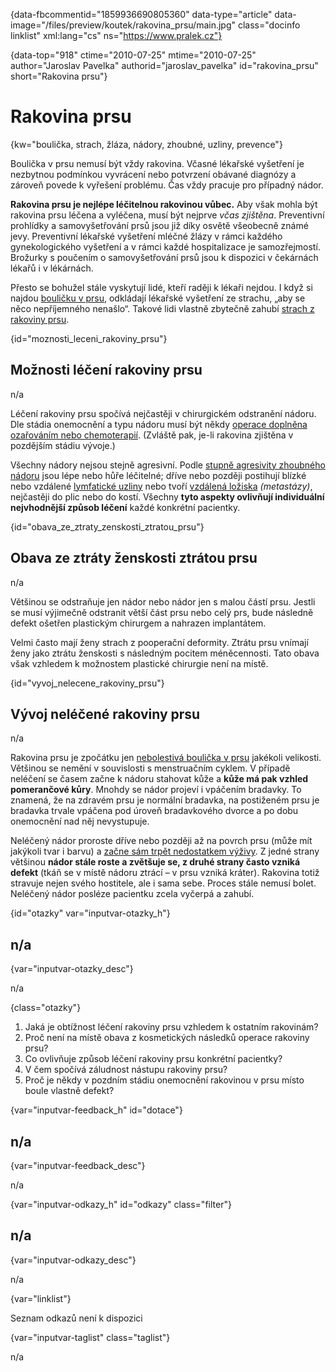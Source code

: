 
{data-fbcommentid="1859936690805360" data-type="article" data-image="/files/preview/koutek/rakovina_prsu/main.jpg" class="docinfo linklist" xml:lang="cs" ns="https://www.pralek.cz"}

{data-top="918" ctime="2010-07-25" mtime="2010-07-25" author="Jaroslav Pavelka" authorid="jaroslav\_pavelka" id="rakovina\_prsu" short="Rakovina prsu"}

# Rakovina prsu

<!-- generated attribute kw by user_updatekw.sh on 2020-06-30, do not edit -->

{kw="boulička, strach, žláza, nádory, zhoubné, uzliny, prevence"}

Boulička v prsu nemusí být vždy rakovina. Včasné lékařské vyšetření je nezbytnou podmínkou vyvrácení nebo potvrzení obávané diagnózy a zároveň povede k vyřešení problému. Čas vždy pracuje pro případný nádor.

**Rakovina prsu je nejlépe léčitelnou rakovinou vůbec.** Aby však mohla být rakovina prsu léčena a vyléčena, musí být nejprve _včas zjištěna_. Preventivní prohlídky a samovyšetřování prsů jsou již díky osvětě všeobecně známé jevy. Preventivní lékařské vyšetření mléčné žlázy v rámci každého gynekologického vyšetření a v rámci každé hospitalizace je samozřejmostí. Brožurky s poučením o samovyšetřování prsů jsou k dispozici v čekárnách lékařů i v lékárnách.

Přesto se bohužel stále vyskytují lidé, kteří raději k lékaři nejdou. I když si najdou [bouličku v prsu][1], odkládají lékařské vyšetření ze strachu, „aby se něco nepříjemného nenašlo“. Takové lidi vlastně zbytečně zahubí [strach z rakoviny prsu][2].

{id="moznosti\_leceni\_rakoviny_prsu"}

## Možnosti léčení rakoviny prsu

n/a

Léčení rakoviny prsu spočívá nejčastěji v chirurgickém odstranění nádoru. Dle stádia onemocnění a typu nádoru musí být někdy [operace doplněna ozařováním nebo chemoterapií][3]. (Zvláště pak, je-li rakovina zjištěna v pozdějším stádiu vývoje.)

Všechny nádory nejsou stejně agresivní. Podle [stupně agresivity zhoubného nádoru][3] jsou lépe nebo hůře léčitelné; dříve nebo později postihují blízké nebo vzdálené [lymfatické uzliny][4] nebo tvoří [vzdálená ložiska][5] _(metastázy)_, nejčastěji do plic nebo do kostí. Všechny **tyto aspekty ovlivňují individuální nejvhodnější způsob léčení** každé konkrétní pacientky.

{id="obava\_ze\_ztraty\_zenskosti\_ztratou_prsu"}

## Obava ze ztráty ženskosti ztrátou prsu

n/a

Většinou se odstraňuje jen nádor nebo nádor jen s malou částí prsu. Jestli se musí výjimečně odstranit větší část prsu nebo celý prs, bude následně defekt ošetřen plastickým chirurgem a nahrazen implantátem.

Velmi často mají ženy strach z pooperační deformity. Ztrátu prsu vnímají ženy jako ztrátu ženskosti s následným pocitem méněcennosti. Tato obava však vzhledem k možnostem plastické chirurgie není na místě.

{id="vyvoj\_nelecene\_rakoviny_prsu"}

## Vývoj neléčené rakoviny prsu

n/a

Rakovina prsu je zpočátku jen [nebolestivá boulička v prsu][1] jakékoli velikosti. Většinou se nemění v souvislosti s menstruačním cyklem. V případě neléčení se časem začne k nádoru stahovat kůže a **kůže má pak vzhled pomerančové kůry**. Mnohdy se nádor projeví i vpáčením bradavky. To znamená, že na zdravém prsu je normální bradavka, na postiženém prsu je bradavka trvale vpáčena pod úroveň bradavkového dvorce a po dobu onemocnění nad něj nevystupuje.

Neléčený nádor proroste dříve nebo později až na povrch prsu (může mít jakýkoli tvar i barvu) a [začne sám trpět nedostatkem výživy][5]. Z jedné strany většinou **nádor stále roste a zvětšuje se, z druhé strany často vzniká defekt** (tkáň se v místě nádoru ztrácí – v prsu vzniká kráter). Rakovina totiž stravuje nejen svého hostitele, ale i sama sebe. Proces stále nemusí bolet. Neléčený nádor posléze pacientku zcela vyčerpá a zahubí.

{id="otazky" var="inputvar-otazky_h"}

## n/a

{var="inputvar-otazky_desc"}

n/a

{class="otazky"}

  1. Jaká je obtížnost léčení rakoviny prsu vzhledem k ostatním rakovinám?
  2. Proč není na místě obava z kosmetických následků operace rakoviny prsu?
  3. Co ovlivňuje způsob léčení rakoviny prsu konkrétní pacientky?
  4. V čem spočívá záludnost nástupu rakoviny prsu?
  5. Proč je někdy v pozdním stádiu onemocnění rakovinou v prsu místo boule vlastně defekt?

{var="inputvar-feedback_h" id="dotace"}

## n/a

{var="inputvar-feedback_desc"}

n/a

{var="inputvar-odkazy_h" id="odkazy" class="filter"}

## n/a

{var="inputvar-odkazy_desc"}

n/a

{var="linklist"}

Seznam odkazů není k dispozici

{var="inputvar-taglist" class="taglist"}

n/a

 [1]: onemocneni_prsu
 [2]: mytus_o_rakovine
 [3]: rakovina_tlusteho_streva_a_konecniku
 [4]: lymfaticke_uzliny
 [5]: nezhoubny_nebo_zhoubny_nador

